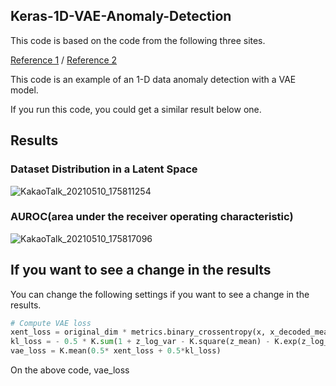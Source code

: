 ## Keras-1D-VAE-Anomaly-Detection
This code is based on the code from the following three sites.

[Reference 1](https://keras.io/getting_started/intro_to_keras_for_researchers/) / 
[Reference 2](https://www.linkedin.com/pulse/supervised-variational-autoencoder-code-included-ibrahim-sobh-phd)


This code is an example of an 1-D data anomaly detection with a VAE model. 

If you run this code, you could get a similar result below one.

## Results
### Dataset Distribution in a Latent Space
![KakaoTalk_20210510_175811254](https://user-images.githubusercontent.com/71545160/117639279-b7c55e80-b1be-11eb-8858-2a79b498a5dd.png)

### AUROC(area under the receiver operating characteristic)
![KakaoTalk_20210510_175817096](https://user-images.githubusercontent.com/71545160/117639276-b6943180-b1be-11eb-9ad4-4f04d18c3e34.png)

## If you want to see a change in the results
You can change the following settings if you want to see a change in the results.
```python
# Compute VAE loss
xent_loss = original_dim * metrics.binary_crossentropy(x, x_decoded_mean)
kl_loss = - 0.5 * K.sum(1 + z_log_var - K.square(z_mean) - K.exp(z_log_var), axis=-1)
vae_loss = K.mean(0.5* xent_loss + 0.5*kl_loss)
```
On the above code, vae_loss 
